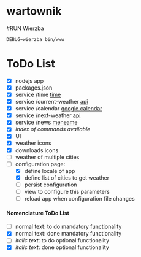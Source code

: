 wartownik
=========

#RUN Wierzba

```
DEBUG=wierzba bin/www
```

# ToDo List
- [x] nodejs app
- [x] packages.json
- [x] service /time [time](https://www.npmjs.org/package/ntp-client)
- [x] service /current-weather [api](http://api.openweathermap.org/data/2.5/weather)
- [x] service /calendar [google calendar](https://www.npmjs.org/package/google-calendar)
- [x] service /next-weather [api](http://api.openweathermap.org/data/2.5/weather)
- [x] service /news [meneame](http://meneame.feedsportal.com/rss)
- [x] _index of commands available_
- [x] UI
- [x] weather icons
- [x] downloads icons
- [ ] weather of multiple cities
- [ ] configuration page:
  * [x] define locale of app
  * [x] define list of cities to get weather
  * [ ] persist configuration
  * [ ] view to configure this parameters
  * [ ] reload app when configuration file changes

#### Nomenclature ToDo List
- [ ] normal text: to do mandatory functionality
- [x] normal text: done mandatory functionality
- [ ] _italic text_: to do optional functionality
- [x] _italic text_: done optional functionality

